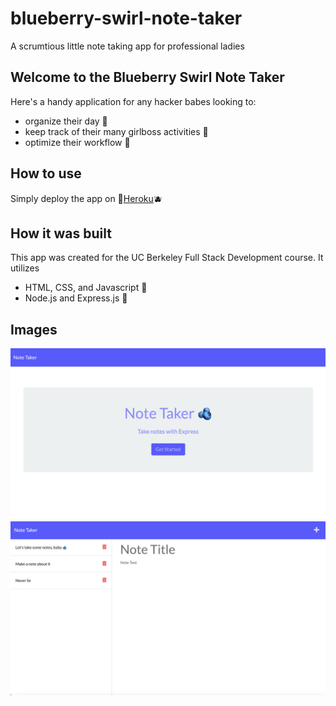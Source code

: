 # blueberry-swirl-note-taker
A scrumtious little note taking app for professional ladies

## Welcome to the Blueberry Swirl Note Taker
Here's a handy application for any hacker babes looking to:

- organize their day 💙
- keep track of their many girlboss activities 🧿
- optimize their workflow 🌊

## How to use
Simply deploy the app on 🦋<a href="https://fierce-mesa-88809.herokuapp.com/">Heroku</a>🫐

## How it was built
This app was created for the UC Berkeley Full Stack Development course. It utilizes

- HTML, CSS, and Javascript 💙
- Node.js and Express.js 🧿

## Images
<img alt="a screenshot of the blueberry swirl app landing page" src="./images/note-taker-app-1.png">
<img alt="a screenshot of the blueberry swirl app main page" src="./images/note-taker-app-2.png">
